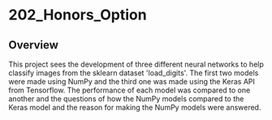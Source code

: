 # 202_Honors_Option

## Overview

This project sees the development of three different neural networks to help classify images from the sklearn dataset 'load_digits'. The first two models were made using NumPy and the third one was made using the Keras API from Tensorflow. The performance of each model was compared to one another and the questions of how the NumPy models compared to the Keras model and the reason for making the NumPy models were answered.
